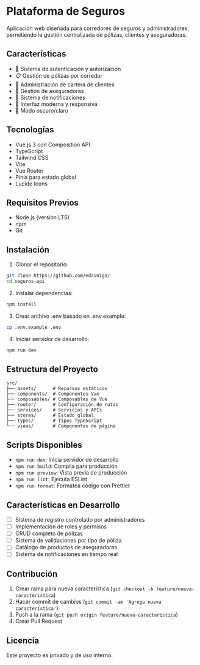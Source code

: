 # Plataforma de Seguros

Aplicación web diseñada para corredores de seguros y administradores, permitiendo la gestión centralizada de pólizas, clientes y aseguradoras.

## Características

- 🔐 Sistema de autenticación y autorización
- 📋 Gestión de pólizas por corredor
- 👥 Administración de cartera de clientes
- 🏢 Gestión de aseguradoras
- 🔔 Sistema de notificaciones
- 🎨 Interfaz moderna y responsiva
- 🌙 Modo oscuro/claro

## Tecnologías

- Vue.js 3 con Composition API
- TypeScript
- Tailwind CSS
- Vite
- Vue Router
- Pinia para estado global
- Lucide Icons

## Requisitos Previos

- Node.js (versión LTS)
- npm
- Git

## Instalación

1. Clonar el repositorio:

```bash
git clone https://github.com/edzuniga/
cd seguros-api
```

2. Instalar dependencias:

```bash
npm install
```

3. Crear archivo .env basado en .env.example:

```bash
cp .env.example .env
```

4. Iniciar servidor de desarrollo:

```bash
npm run dev
```

## Estructura del Proyecto

```
src/
├── assets/      # Recursos estáticos
├── components/  # Componentes Vue
├── composables/ # Composables de Vue
├── router/      # Configuración de rutas
├── services/    # Servicios y APIs
├── stores/      # Estado global
├── types/       # Tipos TypeScript
└── views/       # Componentes de página
```

## Scripts Disponibles

- `npm run dev`: Inicia servidor de desarrollo
- `npm run build`: Compila para producción
- `npm run preview`: Vista previa de producción
- `npm run lint`: Ejecuta ESLint
- `npm run format`: Formatea código con Prettier

## Características en Desarrollo

- [ ] Sistema de registro controlado por administradores
- [ ] Implementación de roles y permisos
- [ ] CRUD completo de pólizas
- [ ] Sistema de validaciones por tipo de póliza
- [ ] Catálogo de productos de aseguradoras
- [ ] Sistema de notificaciones en tiempo real

## Contribución

1. Crear rama para nueva característica (`git checkout -b feature/nueva-caracteristica`)
2. Hacer commit de cambios (`git commit -am 'Agrega nueva característica'`)
3. Push a la rama (`git push origin feature/nueva-caracteristica`)
4. Crear Pull Request

## Licencia

Este proyecto es privado y de uso interno.
